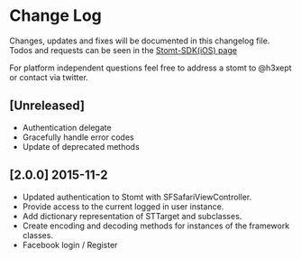 # Change Log
Changes, updates and fixes will be documented in this changelog file.
Todos and requests can be seen in the [Stomt-SDK(iOS) page](https://www.stomt.com/stomt-ios-sdk)

For platform independent questions feel free to address a stomt to @h3xept or contact via twitter.

## [Unreleased]
- Authentication delegate
- Gracefully handle error codes
- Update of deprecated methods

## [2.0.0] 2015-11-2
- Updated authentication to Stomt with SFSafariViewController.
- Provide access to the current logged in user instance.
- Add dictionary representation of STTarget and subclasses.
- Create encoding and decoding methods for instances of the framework classes.
- Facebook login / Register
